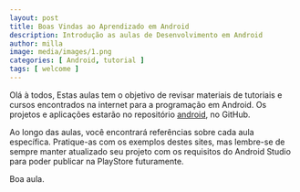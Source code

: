 ```yaml
---
layout: post
title: Boas Vindas ao Aprendizado em Android
description: Introdução as aulas de Desenvolvimento em Android
author: milla
image: media/images/1.png
categories: [ Android, tutorial ]
tags: [ welcome ]
---
```


Olá à todos,
Estas aulas tem o objetivo de revisar materiais de tutoriais e cursos encontrados na internet para a programação em Android. Os projetos e aplicações estarão no repositório [android](https://github.com/clcmo/android), no GitHub.

Ao longo das aulas, você encontrará referências sobre cada aula específica. Pratique-as com os exemplos destes sites, mas lembre-se de sempre manter atualizado seu projeto com os requisitos do Android Studio para poder publicar na PlayStore futuramente.

Boa aula.